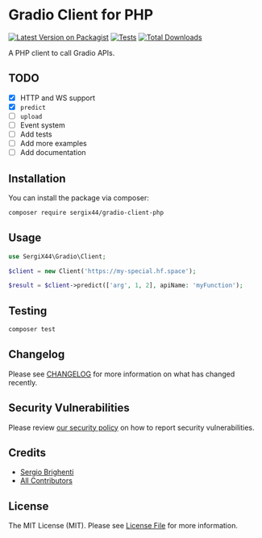 # Gradio Client for PHP

[![Latest Version on Packagist](https://img.shields.io/packagist/v/sergix44/gradio-client-php.svg?style=flat-square)](https://packagist.org/packages/sergix44/gradio-client-php)
[![Tests](https://img.shields.io/github/actions/workflow/status/sergix44/gradio-client-php/run-tests.yml?branch=main&label=tests&style=flat-square)](https://github.com/sergix44/gradio-client-php/actions/workflows/run-tests.yml)
[![Total Downloads](https://img.shields.io/packagist/dt/sergix44/gradio-client-php.svg?style=flat-square)](https://packagist.org/packages/sergix44/gradio-client-php)

A PHP client to call Gradio APIs.

## TODO
- [x] HTTP and WS support
- [x] `predict`
- [ ] `upload`
- [ ] Event system
- [ ] Add tests
- [ ] Add more examples
- [ ] Add documentation

## Installation

You can install the package via composer:

```bash
composer require sergix44/gradio-client-php
```

## Usage

```php
use SergiX44\Gradio\Client;

$client = new Client('https://my-special.hf.space');

$result = $client->predict(['arg', 1, 2], apiName: 'myFunction');

```

## Testing

```bash
composer test
```

## Changelog

Please see [CHANGELOG](CHANGELOG.md) for more information on what has changed recently.

## Security Vulnerabilities

Please review [our security policy](../../security/policy) on how to report security vulnerabilities.

## Credits

- [Sergio Brighenti](https://github.com/SergiX44)
- [All Contributors](../../contributors)

## License

The MIT License (MIT). Please see [License File](LICENSE.md) for more information.

